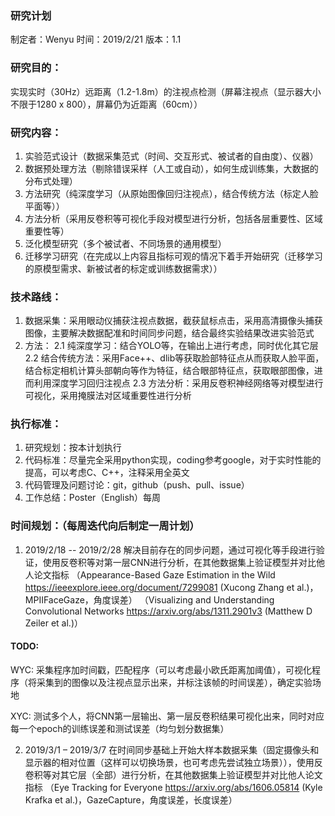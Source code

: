 ### 研究计划
制定者：Wenyu
时间：2019/2/21
版本：1.1

### 研究目的：
实现实时（30Hz）远距离（1.2-1.8m）的注视点检测（屏幕注视点（显示器大小不限于1280 x 800），屏幕仍为近距离（60cm））

### 研究内容：
1.	实验范式设计（数据采集范式（时间、交互形式、被试者的自由度）、仪器）
2.	数据预处理方法（剔除错误采样（人工或自动），如何生成训练集，大数据的分布式处理）
3.	方法研究（纯深度学习（从原始图像回归注视点），结合传统方法（标定人脸平面等））
4.	方法分析（采用反卷积等可视化手段对模型进行分析，包括各层重要性、区域重要性等）
5.	泛化模型研究（多个被试者、不同场景的通用模型）
6.	迁移学习研究（在完成以上内容且指标可观的情况下着手开始研究（迁移学习的原模型需求、新被试者的标定或训练数据需求））

### 技术路线：
1.	数据采集：采用眼动仪捕获注视点数据，截获鼠标点击，采用高清摄像头捕获图像，主要解决数据配准和时间同步问题，结合最终实验结果改进实验范式
2.	方法：
2.1	纯深度学习：结合YOLO等，在输出上进行考虑，同时优化其它层
2.2	结合传统方法：采用Face++、dlib等获取脸部特征点从而获取人脸平面，结合标定相机计算头部朝向等作为特征，结合眼部特征点，获取眼部图像，进而利用深度学习回归注视点
2.3	方法分析：采用反卷积神经网络等对模型进行可视化，采用掩膜法对区域重要性进行分析

### 执行标准：
1.	研究规划：按本计划执行
2.	代码标准：尽量完全采用python实现，coding参考google，对于实时性能的提高，可以考虑C、C++，注释采用全英文
3.	代码管理及问题讨论：git，github（push、pull、issue）
4.	工作总结：Poster（English）每周

### 时间规划：（每周迭代向后制定一周计划）
1. 2019/2/18 -- 2019/2/28 解决目前存在的同步问题，通过可视化等手段进行验证，使用反卷积等对第一层CNN进行分析，在其他数据集上验证模型并对比他人论文指标
（Appearance-Based Gaze Estimation in the Wild https://ieeexplore.ieee.org/document/7299081 (Xucong Zhang et al.)，MPIIFaceGaze，角度误差）
（Visualizing and Understanding Convolutional Networks https://arxiv.org/abs/1311.2901v3 (Matthew D Zeiler et al.)）

#### TODO:
WYC: 采集程序加时间戳，匹配程序（可以考虑最小欧氏距离加阈值），可视化程序（将采集到的图像以及注视点显示出来，并标注该帧的时间误差），确定实验场地

XYC: 测试多个人，将CNN第一层输出、第一层反卷积结果可视化出来，同时对应每一个epoch的训练误差和测试误差（均匀划分数据集）

2. 2019/3/1 – 2019/3/7 在时间同步基础上开始大样本数据采集（固定摄像头和显示器的相对位置（这样可以切换场景，也可考虑先尝试独立场景）），使用反卷积等对其它层（全部）进行分析，在其他数据集上验证模型并对比他人论文指标
（Eye Tracking for Everyone https://arxiv.org/abs/1606.05814 (Kyle Krafka et al.)，GazeCapture，角度误差，长度误差）

 

